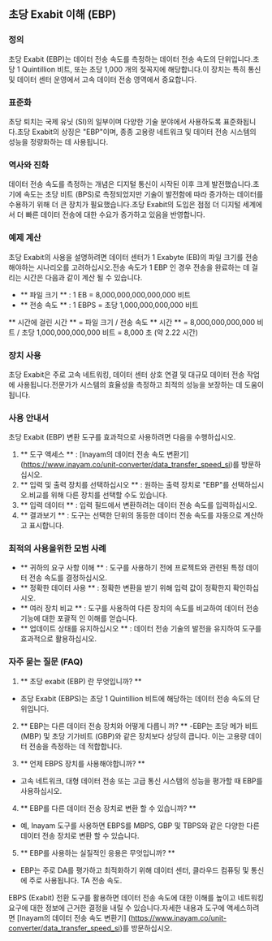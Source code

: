 ## 초당 Exabit 이해 (EBP)

### 정의
초당 Exabit (EBP)는 데이터 전송 속도를 측정하는 데이터 전송 속도의 단위입니다.초당 1 Quintillion 비트, 또는 초당 1,000 개의 젖꼭지에 해당합니다.이 장치는 특히 통신 및 데이터 센터 운영에서 고속 데이터 전송 영역에서 중요합니다.

### 표준화
초당 퇴치는 국제 유닛 (SI)의 일부이며 다양한 기술 분야에서 사용하도록 표준화됩니다.초당 Exabit의 상징은 "EBP"이며, 종종 고용량 네트워크 및 데이터 전송 시스템의 성능을 정량화하는 데 사용됩니다.

### 역사와 진화
데이터 전송 속도를 측정하는 개념은 디지털 통신이 시작된 이후 크게 발전했습니다.초기에 속도는 초당 비트 (BPS)로 측정되었지만 기술이 발전함에 따라 증가하는 데이터를 수용하기 위해 더 큰 장치가 필요했습니다.초당 Exabit의 도입은 점점 더 디지털 세계에서 더 빠른 데이터 전송에 대한 수요가 증가하고 있음을 반영합니다.

### 예제 계산
초당 Exabit의 사용을 설명하려면 데이터 센터가 1 Exabyte (EB)의 파일 크기를 전송 해야하는 시나리오를 고려하십시오.전송 속도가 1 EBP 인 경우 전송을 완료하는 데 걸리는 시간은 다음과 같이 계산 될 수 있습니다.

- ** 파일 크기 ** : 1 EB = 8,000,000,000,000,000 비트
- ** 전송 속도 ** : 1 EBPS = 초당 1,000,000,000,000 비트

** 시간에 걸린 시간 ** = 파일 크기 / 전송 속도
** 시간 ** = 8,000,000,000,000 비트 / 초당 1,000,000,000,000 비트 = 8,000 초 (약 2.22 시간)

### 장치 사용
초당 Exabit은 주로 고속 네트워킹, 데이터 센터 상호 연결 및 대규모 데이터 전송 작업에 사용됩니다.전문가가 시스템의 효율성을 측정하고 최적의 성능을 보장하는 데 도움이됩니다.

### 사용 안내서
초당 Exabit (EBP) 변환 도구를 효과적으로 사용하려면 다음을 수행하십시오.

1. ** 도구 액세스 ** : [Inayam의 데이터 전송 속도 변환기] (https://www.inayam.co/unit-converter/data_transfer_speed_si)를 방문하십시오.
2. ** 입력 및 출력 장치를 선택하십시오 ** : 원하는 출력 장치로 "EBP"를 선택하십시오.비교를 위해 다른 장치를 선택할 수도 있습니다.
3. ** 입력 데이터 ** : 입력 필드에서 변환하려는 데이터 전송 속도를 입력하십시오.
4. ** 결과보기 ** : 도구는 선택한 단위의 동등한 데이터 전송 속도를 자동으로 계산하고 표시합니다.

### 최적의 사용을위한 모범 사례
- ** 귀하의 요구 사항 이해 ** : 도구를 사용하기 전에 프로젝트와 관련된 특정 데이터 전송 속도를 결정하십시오.
- ** 정확한 데이터 사용 ** : 정확한 변환을 받기 위해 입력 값이 정확한지 확인하십시오.
- ** 여러 장치 비교 ** : 도구를 사용하여 다른 장치의 속도를 비교하여 데이터 전송 기능에 대한 포괄적 인 이해를 얻습니다.
- ** 업데이트 상태를 유지하십시오 ** : 데이터 전송 기술의 발전을 유지하여 도구를 효과적으로 활용하십시오.

### 자주 묻는 질문 (FAQ)

1. ** 초당 exabit (EBP) 란 무엇입니까? **
- 초당 Exabit (EBPS)는 초당 1 Quintillion 비트에 해당하는 데이터 전송 속도의 단위입니다.

2. ** EBP는 다른 데이터 전송 장치와 어떻게 다릅니 까? **
-EBP는 초당 메가 비트 (MBP) 및 초당 기가비트 (GBP)와 같은 장치보다 상당히 큽니다. 이는 고용량 데이터 전송을 측정하는 데 적합합니다.

3. ** 언제 EBPS 장치를 사용해야합니까? **
- 고속 네트워크, 대형 데이터 전송 또는 고급 통신 시스템의 성능을 평가할 때 EBP를 사용하십시오.

4. ** EBP를 다른 데이터 전송 장치로 변환 할 수 있습니까? **
- 예, Inayam 도구를 사용하면 EBPS를 MBPS, GBP 및 TBPS와 같은 다양한 다른 데이터 전송 장치로 변환 할 수 있습니다.

5. ** EBP를 사용하는 실질적인 응용은 무엇입니까? **
- EBP는 주로 DA를 평가하고 최적화하기 위해 데이터 센터, 클라우드 컴퓨팅 및 통신에 주로 사용됩니다. TA 전송 속도.

EBPS (Exabit) 전환 도구를 활용하면 데이터 전송 속도에 대한 이해를 높이고 네트워킹 요구에 대한 정보에 근거한 결정을 내릴 수 있습니다.자세한 내용과 도구에 액세스하려면 [Inayam의 데이터 전송 속도 변환기] (https://www.inayam.co/unit-converter/data_transfer_speed_si)를 방문하십시오.